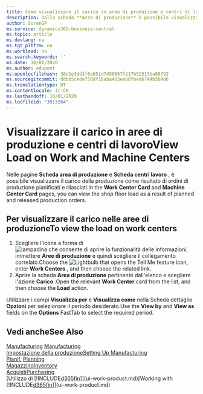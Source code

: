 ```yaml
---
title: Come visualizzare il carico in aree di produzione e centri di lavoro | Microsoft Docs
description: Dalla scheda **Area di produzione** è possibile visualizzare il carico nelle aree di produzione conseguente agli ordini di produzione rilasciati.
author: SorenGP
ms.service: dynamics365-business-central
ms.topic: article
ms.devlang: na
ms.tgt_pltfrm: na
ms.workload: na
ms.search.keywords: ''
ms.date: 10/01/2020
ms.author: edupont
ms.openlocfilehash: 38e1e3dd1f6e651d7490657f217b52513ba88792
ms.sourcegitcommit: ddbb5cede750df1baba4b3eab8fbed6744b5b9d6
ms.translationtype: HT
ms.contentlocale: it-CH
ms.lasthandoff: 10/01/2020
ms.locfileid: "3913264"
---
```

# <a name="view-load-on-work-and-machine-centers"></a><span data-ttu-id="c9631-103">Visualizzare il carico in aree di produzione e centri di lavoro</span><span class="sxs-lookup"><span data-stu-id="c9631-103">View Load on Work and Machine Centers</span></span>
<span data-ttu-id="c9631-104">Nelle pagine **Scheda area di produzione** e **Scheda centri lavoro** , è possibile visualizzare il carico della produzione come risultato di ordini di produzione pianificati e rilasciati.</span><span class="sxs-lookup"><span data-stu-id="c9631-104">In the **Work Center Card** and **Machine Center Card** pages, you can view the shop floor load as a result of planned and released production orders.</span></span>    

## <a name="to-view-the-load-on-work-centers"></a><span data-ttu-id="c9631-105">Per visualizzare il carico nelle aree di produzione</span><span class="sxs-lookup"><span data-stu-id="c9631-105">To view the load on work centers</span></span>  
1.  <span data-ttu-id="c9631-106">Scegliere l'icona a forma di ![lampadina che consente di aprire la funzionalità delle informazioni](media/ui-search/search_small.png "Informazioni sull'operazione che si desidera eseguire"), immettere **Aree di produzione** e quindi scegliere il collegamento correlato.</span><span class="sxs-lookup"><span data-stu-id="c9631-106">Choose the ![Lightbulb that opens the Tell Me feature](media/ui-search/search_small.png "Tell me what you want to do") icon, enter **Work Centers** , and then choose the related link.</span></span>  
2.  <span data-ttu-id="c9631-107">Aprire la scheda **Area di produzione** pertinente dall'elenco e scegliere l'azione **Carico** .</span><span class="sxs-lookup"><span data-stu-id="c9631-107">Open the relevant **Work Center** card from the list, and then choose the **Load** action.</span></span>  

<span data-ttu-id="c9631-108">Utilizzare i campi **Visualizza per** e **Visualizza come** nella Scheda dettaglio **Opzioni** per selezionare il periodo desiderato.</span><span class="sxs-lookup"><span data-stu-id="c9631-108">Use the **View by** and **View as** fields on the **Options** FastTab to select the required period.</span></span>  

## <a name="see-also"></a><span data-ttu-id="c9631-109">Vedi anche</span><span class="sxs-lookup"><span data-stu-id="c9631-109">See Also</span></span>  
<span data-ttu-id="c9631-110">[Manufacturing](production-manage-manufacturing.md)  </span><span class="sxs-lookup"><span data-stu-id="c9631-110">[Manufacturing](production-manage-manufacturing.md)  </span></span>  
[<span data-ttu-id="c9631-111">Impostazione della produzione</span><span class="sxs-lookup"><span data-stu-id="c9631-111">Setting Up Manufacturing</span></span>](production-configure-production-processes.md)  
<span data-ttu-id="c9631-112">[Pianif.](production-planning.md)    </span><span class="sxs-lookup"><span data-stu-id="c9631-112">[Planning](production-planning.md)    </span></span>  
[<span data-ttu-id="c9631-113">Magazzino</span><span class="sxs-lookup"><span data-stu-id="c9631-113">Inventory</span></span>](inventory-manage-inventory.md)  
[<span data-ttu-id="c9631-114">Acquisti</span><span class="sxs-lookup"><span data-stu-id="c9631-114">Purchasing</span></span>](purchasing-manage-purchasing.md)  
<span data-ttu-id="c9631-115">[Utilizzo di [!INCLUDE[d365fin](includes/d365fin_md.md)]](ui-work-product.md)</span><span class="sxs-lookup"><span data-stu-id="c9631-115">[Working with [!INCLUDE[d365fin](includes/d365fin_md.md)]](ui-work-product.md)</span></span>
